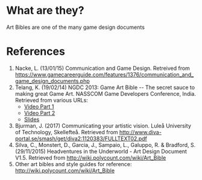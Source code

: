 # What are they?
Art Bibles are one of the many game design documents
# References
1.  Nacke, L. (13/01/15) Communication and Game Design. Retreived from https://www.gamecareerguide.com/features/1376/communication_and_game_design_documents.php
2.  Telang, K. (19/02/14) NGDC 2013: Game Art Bible -- The secret sauce to making great Game Art. NASSCOM Game Developers Conference, India. Retrieved from various URLs:
      - [Video Part 1](https://www.youtube.com/watch?v=vuXxfnCM56A)
      - [Video Part 2](https://www.youtube.com/watch?v=YaDIbe2GeCY)
      - [Slides](https://es.slideshare.net/kshiraj/game-art-bible-secret-sauce-to-making-great-game-art)
3.  Bjurman, J. (2017) Communicating your artistic vision. Luleå University of Technology, Skellefteå. Retrieved from http://www.diva-portal.se/smash/get/diva2:1120383/FULLTEXT02.pdf
4.  Silva, C., Monstert, D., Garcia, J., Sampaio, L., Galuppo, R. & Bradford, S. (29/11/2015) Headventures in the Underworld - Art Design Document V1.5. Retrieved from http://wiki.polycount.com/wiki/Art_Bible
5.  Other art bibles and style guides for reference: http://wiki.polycount.com/wiki/Art_Bible
